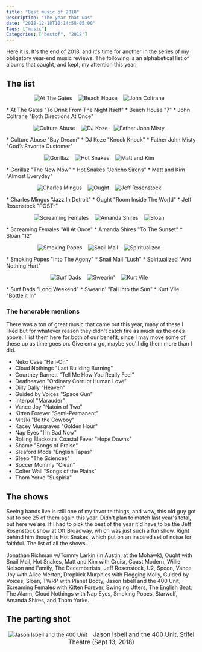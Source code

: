 ```yaml
---
title: "Best music of 2018"
Description: "The year that was"
date: "2018-12-18T10:14:58-05:00"
Tags: ["music"]
Categories: ["bestof", "2018"]
---
```


<p>Here it is. It's the end of 2018, and it's time for another in the series of my obligatory year-end music reviews. The following is an alphabetical list of albums that caught, and kept, my attention this year.</p>

## The list

<p align="center">
<img src="/2018/best/at.jpg" alt="At The Gates"> &nbsp;&nbsp;
<img src="/2018/best/beach.jpg" alt="Beach House"> &nbsp;&nbsp;
<img src="/2018/best/john.jpg" alt="John Coltrane"> &nbsp;&nbsp;
</p>
* At The Gates "To Drink From The Night Itself"
* Beach House "7"
* John Coltrane "Both Directions At Once"

<p align="center">
<img src="/2018/best/culture.jpg" alt="Culture Abuse"> &nbsp;&nbsp;
<img src="/2018/best/koze.jpg" alt="DJ Koze"> &nbsp;&nbsp;
<img src="/2018/best/father.jpg" alt="Father John Misty"> &nbsp;&nbsp;
</p>
* Culture Abuse "Bay Dream"
* DJ Koze "Knock Knock"
* Father John Misty "God’s Favorite Customer"

<p align="center">
<img src="/2018/best/gorillaz.jpg" alt="Gorillaz"> &nbsp;&nbsp;
<img src="/2018/best/hot.jpg" alt="Hot Snakes"> &nbsp;&nbsp;
<img src="/2018/best/matt.jpg" alt="Matt and Kim"> &nbsp;&nbsp;
</p>
* Gorillaz "The Now Now"
* Hot Snakes "Jericho Sirens"
* Matt and Kim "Almost Everyday"

<p align="center">
<img src="/2018/best/charles.jpg" alt="Charles Mingus"> &nbsp;&nbsp;
<img src="/2018/best/ought.jpg" alt="Ought"> &nbsp;&nbsp;
<img src="/2018/best/jeff.jpg" alt="Jeff Rosenstock"> &nbsp;&nbsp;
</p>
* Charles Mingus "Jazz In Detroit"
* Ought "Room Inside The World"
* Jeff Rosenstock "POST-"

<p align="center">
<img src="/2018/best/screaming.jpg" alt="Screaming Females"> &nbsp;&nbsp;
<img src="/2018/best/amanda.jpg" alt="Amanda Shires"> &nbsp;&nbsp;
<img src="/2018/best/sloan.gif" alt="Sloan"> &nbsp;&nbsp;
</p>
* Screaming Females "All At Once"
* Amanda Shires "To The Sunset"
* Sloan "12"

<p align="center">
<img src="/2018/best/smoking.jpg" alt="Smoking Popes"> &nbsp;&nbsp;
<img src="/2018/best/snail.jpg" alt="Snail Mail"> &nbsp;&nbsp;
<img src="/2018/best/spirit.jpg" alt="Spiritualized"> &nbsp;&nbsp;
</p>
* Smoking Popes "Into The Agony"
* Snail Mail "Lush"
* Spiritualized "And Nothing Hurt"

<p align="center">
<img src="/2018/best/surf.jpg" alt="Surf Dads"> &nbsp;&nbsp;
<img src="/2018/best/swearing.jpg" alt="Swearin'"> &nbsp;&nbsp;
<img src="/2018/best/kurt.png" alt="Kurt Vile"> &nbsp;&nbsp;
</p>
* Surf Dads "Long Weekend" 
* Swearin' "Fall Into the Sun"
* Kurt Vile "Bottle it In"

### The honorable mentions

<p>There was a ton of great music that came out this year, many of these I liked but for whatever reason they didn't catch fire as much as the ones above. I list them here for both of our benefit, since I may move some of these up as time goes on. Give em a go, maybe you'll dig them more than I did.</p>

* Neko Case "Hell-On"
* Cloud Nothings "Last Building Burning"
* Courtney Barnett "Tell Me How You Really Feel"
* Deafheaven "Ordinary Corrupt Human Love"
* Dilly Dally "Heaven"
* Guided by Voices "Space Gun"
* Interpol "Marauder" 
* Vance Joy "Natoin of Two"
* Kitten Forever "Semi-Permanent"
* Mitski "Be the Cowboy" 
* Kacey Musgraves "Golden Hour" 
* Nap Eyes "I’m Bad Now"
* Rolling Blackouts Coastal Fever "Hope Downs"
* Shame "Songs of Praise"
* Sleaford Mods "English Tapas"
* Sleep "The Sciences"
* Soccer Mommy "Clean"
* Colter Wall "Songs of the Plains"
* Thom Yorke "Suspiria"

## The shows

<p>Seeing bands live is still one of my favorite things, and wow, this old guy got out to see 25 of them again this year. Didn't plan to match last year's total, but here we are. If I had to pick the best of the year it'd have to be the Jeff Rosenstock show at Off Broadway, which was just such a fun show. Right behind him though is Hot Snakes, which put on an inspired set of noise for faithful. The list of all the shows...</p>

<p>Jonathan Richman w/Tommy Larkin (in Austin, at the Mohawk), Ought with Snail Mail, Hot Snakes, Matt and Kim with Cruisr, Coast Modern, Willie Nelson and Family, The Decemberists, Jeff Rosenstock, U2, Spoon, Vance Joy with Alice Merton, Dropkick Murphies with Flogging Molly, Guided by Voices, Sloan, TWRP with Planet Booty, Jason Isbell and the 400 Unit, Screaming Females with Kitten Forever, Swinging Utters, The English Beat, The Alarm, Cloud Nothings with Nap Eyes, Smoking Popes, Starwolf, Amanda Shires, and Thom Yorke.</p> 

## The parting shot

<div align="center">
<img src="/2018/best/jason.jpg" alt="Jason Isbell and the 400 Unit"> &nbsp;&nbsp;
<font size="3">Jason Isbell and the 400 Unit, Stifel Theatre (Sept 13, 2018)<br />
</div>
